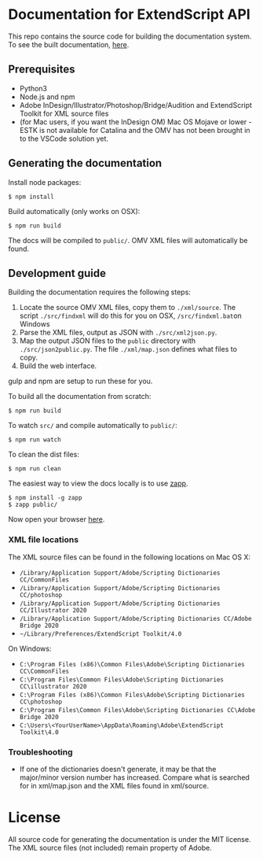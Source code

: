 # Documentation for ExtendScript API #

This repo contains the source code for building the documentation system. To see the built documentation, [here](https://yearbook.github.io/esdocs/#/).

## Prerequisites ##

  - Python3
  - Node.js and npm
  - Adobe InDesign/Illustrator/Photoshop/Bridge/Audition and ExtendScript Toolkit for XML source files
  - (for Mac users, if you want the InDesign OM) Mac OS Mojave or lower - ESTK is not available for Catalina and the OMV 
  has not been brought in to the VSCode solution yet. 

## Generating the documentation ##

Install node packages:

    $ npm install

Build automatically (only works on OSX):

    $ npm run build

The docs will be compiled to `public/`. OMV XML files will automatically be found.

## Development guide ##

Building the documentation requires the following steps:

  1. Locate the source OMV XML files, copy them to `./xml/source`. The script `./src/findxml` will do this for you on OSX, `/src/findxml.bat`on Windows
  2. Parse the XML files, output as JSON with `./src/xml2json.py`.
  3. Map the output JSON files to the `public` directory with `./src/json2public.py`. The file `./xml/map.json` defines what files to copy.
  4. Build the web interface.

gulp and npm are setup to run these for you.

To build all the documentation from scratch:

    $ npm run build
    
To watch `src/` and compile automatically to `public/`:

    $ npm run watch

To clean the dist files:

    $ npm run clean

The easiest way to view the docs locally is to use [zapp](https://www.github.com/wridgers/zapp).

    $ npm install -g zapp
    $ zapp public/

Now open your browser [here](http://localhost:8080).

### XML file locations ###

The XML source files can be found in the following locations on Mac OS X:

  - `/Library/Application Support/Adobe/Scripting Dictionaries CC/CommonFiles`
  - `/Library/Application Support/Adobe/Scripting Dictionaries CC/photoshop`
  - `/Library/Application Support/Adobe/Scripting Dictionaries CC/Illustrator 2020`
  - `/Library/Application Support/Adobe/Scripting Dictionaries CC/Adobe Bridge 2020`
  - `~/Library/Preferences/ExtendScript Toolkit/4.0`
  
On Windows:

  - `C:\Program Files (x86)\Common Files\Adobe\Scripting Dictionaries CC\CommonFiles`
  - `C:\Program Files\Common Files\Adobe\Scripting Dictionaries CC\illustrator 2020`
  - `C:\Program Files (x86)\Common Files\Adobe\Scripting Dictionaries CC\photoshop`
  - `C:\Program Files\Common Files\Adobe\Scripting Dictionaries CC\Adobe Bridge 2020`
  - `C:\Users\<YourUserName>\AppData\Roaming\Adobe\ExtendScript Toolkit\4.0`
  
### Troubleshooting

- If one of the dictionaries doesn't generate, it may be that the major/minor version number has increased. Compare what 
is searched for in xml/map.json and the XML files found in xml/source.

# License #

All source code for generating the documentation is under the MIT license. The XML source files (not included) remain property of Adobe.
